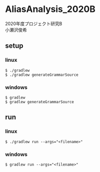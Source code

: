 # AliasAnalysis_2020B
2020年度プロジェクト研究B  
小瀬沢俊希

## setup
### linux
```
$ ./gradlew
$ ./gradlew generateGrammarSource
```
### windows
```
$ gradlew
$ gradlew generateGrammarSource
```

## run
### linux
```
$ ./gradlew run --args="<filename>"
```
### windows
```
$ gradlew run --args="<filename>"
```
